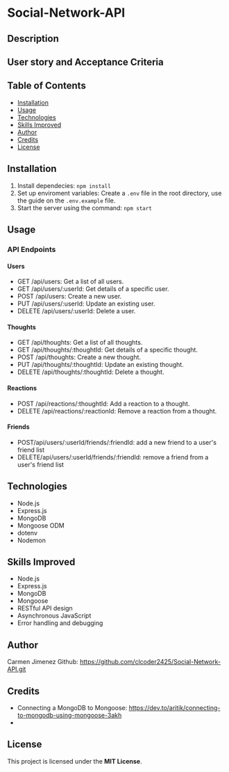# Social-Network-API

## Description


## User story and Acceptance Criteria


## Table of Contents 

- [Installation](#installation)
- [Usage](#usage)
- [Technologies](#technologies)
- [Skills Improved](#skills-improved)
- [Author](#author)
- [Credits](#credits)
- [License](#license)
## Installation

1. Install dependecies: `npm install`
2. Set up enviroment variables: 
   Create a `.env` file in the root directory, use the guide on the `.env.example` file.
3. Start the server using the command: `npm start`
## Usage
### API Endpoints
#### Users
- GET /api/users: Get a list of all users.
- GET /api/users/:userId: Get details of a specific user.
- POST /api/users: Create a new user.
- PUT /api/users/:userId: Update an existing user.
- DELETE /api/users/:userId: Delete a user.

#### Thoughts
- GET /api/thoughts: Get a list of all thoughts.
- GET /api/thoughts/:thoughtId: Get details of a specific thought.
- POST /api/thoughts: Create a new thought.
- PUT /api/thoughts/:thoughtId: Update an existing thought.
- DELETE /api/thoughts/:thoughtId: Delete a thought.

#### Reactions
- POST /api/reactions/:thoughtId: Add a reaction to a thought.
- DELETE /api/reactions/:reactionId: Remove a reaction from a thought.
#### Friends
- POST/api/users/:userId/friends/:friendId: add a new friend to a user's friend list
- DELETE/api/users/:userId/friends/:friendId: remove a friend from a user's friend list


## Technologies
- Node.js
- Express.js
- MongoDB
- Mongoose ODM
- dotenv
- Nodemon

## Skills Improved
- Node.js
- Express.js
- MongoDB
- Mongoose
- RESTful API design
- Asynchronous JavaScript
- Error handling and debugging

## Author
  Carmen Jimenez
  Github: https://github.com/clcoder2425/Social-Network-API.git
## Credits
- Connecting a MongoDB to Mongoose: https://dev.to/aritik/connecting-to-mongodb-using-mongoose-3akh
- 
## License
This project is licensed under the **MIT License**.